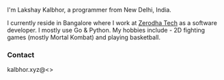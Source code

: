 I'm Lakshay Kalbhor, a programmer from New Delhi, India. 

I currently reside in Bangalore where I work at [Zerodha Tech](https://zerodha.tech) as a software developer. I mostly use Go & Python.
My hobbies include - 2D fighting games (mostly Mortal Kombat) and playing basketball.

### Contact 
kalbhor.xyz@<<largest mail service>>
